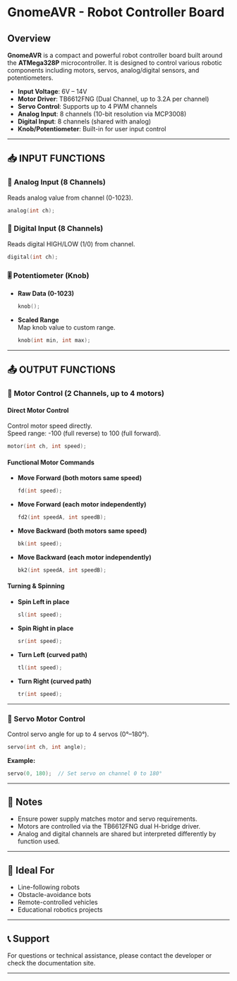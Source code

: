 
# GnomeAVR - Robot Controller Board

## Overview

**GnomeAVR** is a compact and powerful robot controller board built around the **ATMega328P** microcontroller. It is designed to control various robotic components including motors, servos, analog/digital sensors, and potentiometers.  

- **Input Voltage**: 6V – 14V  
- **Motor Driver**: TB6612FNG (Dual Channel, up to 3.2A per channel)  
- **Servo Control**: Supports up to 4 PWM channels  
- **Analog Input**: 8 channels (10-bit resolution via MCP3008)  
- **Digital Input**: 8 channels (shared with analog)  
- **Knob/Potentiometer**: Built-in for user input control

---

## 📥 INPUT FUNCTIONS

### 🔢 Analog Input (8 Channels)
Reads analog value from channel (0-1023).
```c
analog(int ch);
```

### 🔘 Digital Input (8 Channels)
Reads digital HIGH/LOW (1/0) from channel.
```c
digital(int ch);
```

### 🎚️ Potentiometer (Knob)

- **Raw Data (0-1023)**  
  ```c
  knob();
  ```

- **Scaled Range**  
  Map knob value to custom range.
  ```c
  knob(int min, int max);
  ```

---

## 📤 OUTPUT FUNCTIONS

### 🔄 Motor Control (2 Channels, up to 4 motors)

#### Direct Motor Control
Control motor speed directly.  
Speed range: -100 (full reverse) to 100 (full forward).
```c
motor(int ch, int speed);
```

#### Functional Motor Commands

- **Move Forward (both motors same speed)**
  ```c
  fd(int speed);
  ```

- **Move Forward (each motor independently)**
  ```c
  fd2(int speedA, int speedB);
  ```

- **Move Backward (both motors same speed)**
  ```c
  bk(int speed);
  ```

- **Move Backward (each motor independently)**
  ```c
  bk2(int speedA, int speedB);
  ```

#### Turning & Spinning

- **Spin Left in place**
  ```c
  sl(int speed);
  ```

- **Spin Right in place**
  ```c
  sr(int speed);
  ```

- **Turn Left (curved path)**
  ```c
  tl(int speed);
  ```

- **Turn Right (curved path)**
  ```c
  tr(int speed);
  ```

---

### 🦾 Servo Motor Control

Control servo angle for up to 4 servos (0°–180°).
```c
servo(int ch, int angle);
```

**Example:**
```c
servo(0, 180);  // Set servo on channel 0 to 180°
```

---

## 📘 Notes

- Ensure power supply matches motor and servo requirements.
- Motors are controlled via the TB6612FNG dual H-bridge driver.
- Analog and digital channels are shared but interpreted differently by function used.

---

## 🧠 Ideal For

- Line-following robots  
- Obstacle-avoidance bots  
- Remote-controlled vehicles  
- Educational robotics projects

---

## 📞 Support

For questions or technical assistance, please contact the developer or check the documentation site.

---
